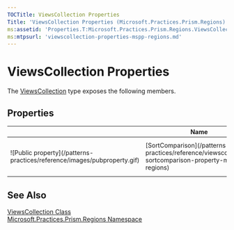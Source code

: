 ```yaml
---
TOCTitle: ViewsCollection Properties
Title: 'ViewsCollection Properties (Microsoft.Practices.Prism.Regions)'
ms:assetid: 'Properties.T:Microsoft.Practices.Prism.Regions.ViewsCollection'
ms:mtpsurl: 'viewscollection-properties-mspp-regions.md'
---
```


# ViewsCollection Properties

The [ViewsCollection](/patterns-practices/reference/viewscollection-class-mspp-regions) type exposes the following members.

## Properties

<table>
<thead>
<tr class="header">
<th> </th>
<th>Name</th>
<th>Description</th>
</tr>
</thead>
<tbody>
<tr class="odd">
<td>![Public property](/patterns-practices/reference/images/pubproperty.gif)</td>
<td>[SortComparison](/patterns-practices/reference/viewscollection-sortcomparison-property-mspp-regions)</td>
<td><div class="summary">
Gets or sets the comparison used to sort the views.
</div></td>
</tr>
</tbody>
</table>

## See Also

[ViewsCollection Class](/patterns-practices/reference/viewscollection-class-mspp-regions)  
[Microsoft.Practices.Prism.Regions Namespace](/patterns-practices/reference/mspp-regions-namespace)